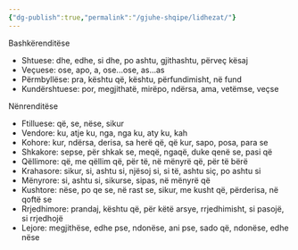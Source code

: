 ```yaml
---
{"dg-publish":true,"permalink":"/gjuhe-shqipe/lidhezat/"}
---
```



Bashkërenditëse
- Shtuese: dhe, edhe, si dhe, po ashtu, gjithashtu, përveç kësaj
- Veçuese: ose, apo, a, ose...ose, as...as
- Përmbyllëse: pra, kështu që, kështu, përfundimisht, në fund
- Kundërshtuese: por, megjithatë, mirëpo, ndërsa, ama, vetëmse, veçse

Nënrenditëse
- Ftilluese: që, se, nëse, sikur
- Vendore: ku, atje ku, nga, nga ku, aty ku, kah
- Kohore: kur, ndërsa, derisa, sa herë që, që kur, sapo, posa, para se
- Shkakore: sepse, për shkak se, meqë, ngaqë, duke qenë se, pasi që
- Qëllimore: që, me qëllim që, për të, në mënyrë që, për të bërë
- Krahasore: sikur, si, ashtu si, njësoj si, si të, ashtu siç, po ashtu si
- Mënyrore: si, ashtu si, sikurse, sipas, në mënyrë që
- Kushtore: nëse, po qe se, në rast se, sikur, me kusht që, përderisa, në qoftë se
- Rrjedhimore: prandaj, kështu që, për këtë arsye, rrjedhimisht, si pasojë, si rrjedhojë
- Lejore: megjithëse, edhe pse, ndonëse, ani pse, sado që, ndonëse, edhe nëse